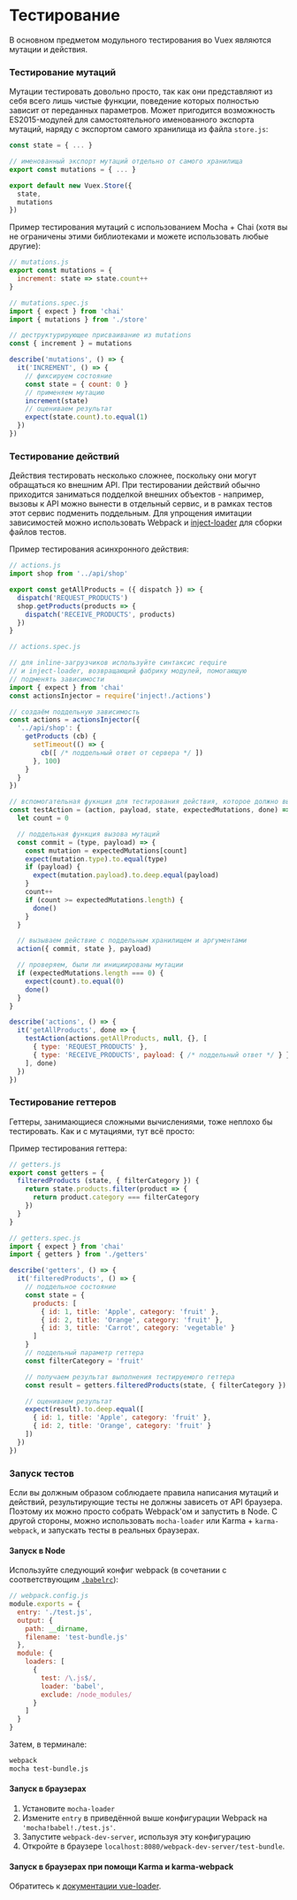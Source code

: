 # Тестирование

В основном предметом модульного тестирования во Vuex являются мутации и действия.

### Тестирование мутаций

Мутации тестировать довольно просто, так как они представляют из себя всего лишь чистые функции, поведение которых полностью зависит от переданных параметров. Может пригодится возможность ES2015-модулей для самостоятельного именованного экспорта мутаций, наряду с экспортом самого хранилища из файла `store.js`:

``` js
const state = { ... }

// именованный экспорт мутаций отдельно от самого хранилища
export const mutations = { ... }

export default new Vuex.Store({
  state,
  mutations
})
```

Пример тестирования мутаций с использованием Mocha + Chai (хотя вы не ограничены этими библиотеками и можете использовать любые другие):

``` js
// mutations.js
export const mutations = {
  increment: state => state.count++
}
```

``` js
// mutations.spec.js
import { expect } from 'chai'
import { mutations } from './store'

// деструктурирующее присваивание из mutations
const { increment } = mutations

describe('mutations', () => {
  it('INCREMENT', () => {
    // фиксируем состояние
    const state = { count: 0 }
    // применяем мутацию
    increment(state)
    // оцениваем результат
    expect(state.count).to.equal(1)
  })
})
```

### Тестирование действий

Действия тестировать несколько сложнее, поскольку они могут обращаться ко внешним API. При тестировании действий обычно приходится заниматься подделкой внешних объектов - например, вызовы к API можно вынести в отдельный сервис, и в рамках тестов этот сервис подменить поддельным. Для упрощения имитации зависимостей можно использовать Webpack и [inject-loader](https://github.com/plasticine/inject-loader) для сборки файлов тестов.

Пример тестирования асинхронного действия:

``` js
// actions.js
import shop from '../api/shop'

export const getAllProducts = ({ dispatch }) => {
  dispatch('REQUEST_PRODUCTS')
  shop.getProducts(products => {
    dispatch('RECEIVE_PRODUCTS', products)
  })
}
```

``` js
// actions.spec.js

// для inline-загрузчиков используйте синтаксис require
// и inject-loader, возвращающий фабрику модулей, помогающую
// подменять зависимости
import { expect } from 'chai'
const actionsInjector = require('inject!./actions')

// создаём поддельную зависимость
const actions = actionsInjector({
  '../api/shop': {
    getProducts (cb) {
      setTimeout(() => {
        cb([ /* поддельный ответ от сервера */ ])
      }, 100)
    }
  }
})

// вспомогательная фукнция для тестирования действия, которое должно вызывать известные мутации
const testAction = (action, payload, state, expectedMutations, done) => {
  let count = 0

  // поддельная функция вызова мутаций
  const commit = (type, payload) => {
    const mutation = expectedMutations[count]
    expect(mutation.type).to.equal(type)
    if (payload) {
      expect(mutation.payload).to.deep.equal(payload)
    }
    count++
    if (count >= expectedMutations.length) {
      done()
    }
  }

  // вызываем действие с поддельным хранилищем и аргументами
  action({ commit, state }, payload)

  // проверяем, были ли инициированы мутации
  if (expectedMutations.length === 0) {
    expect(count).to.equal(0)
    done()
  }
}

describe('actions', () => {
  it('getAllProducts', done => {
    testAction(actions.getAllProducts, null, {}, [
      { type: 'REQUEST_PRODUCTS' },
      { type: 'RECEIVE_PRODUCTS', payload: { /* поддельный ответ */ } }
    ], done)
  })
})
```

### Тестирование геттеров

Геттеры, занимающиеся сложными вычислениями, тоже неплохо бы тестировать. Как и с мутациями, тут всё просто:

Пример тестирования геттера:

``` js
// getters.js
export const getters = {
  filteredProducts (state, { filterCategory }) {
    return state.products.filter(product => {
      return product.category === filterCategory
    })
  }
}
```

``` js
// getters.spec.js
import { expect } from 'chai'
import { getters } from './getters'

describe('getters', () => {
  it('filteredProducts', () => {
    // поддельное состояние
    const state = {
      products: [
        { id: 1, title: 'Apple', category: 'fruit' },
        { id: 2, title: 'Orange', category: 'fruit' },
        { id: 3, title: 'Carrot', category: 'vegetable' }
      ]
    }
    // поддельный параметр геттера
    const filterCategory = 'fruit'

    // получаем результат выполнения тестируемого геттера
    const result = getters.filteredProducts(state, { filterCategory })

    // оцениваем результат
    expect(result).to.deep.equal([
      { id: 1, title: 'Apple', category: 'fruit' },
      { id: 2, title: 'Orange', category: 'fruit' }
    ])
  })
})
```

### Запуск тестов

Если вы должным образом соблюдаете правила написания мутаций и действий, результирующие тесты не должны зависеть от API браузера. Поэтому их можно просто собрать Webpack'ом и запустить в Node. С другой стороны, можно использовать `mocha-loader` или Karma + `karma-webpack`, и запускать тесты в реальных браузерах.

#### Запуск в Node

Используйте следующий конфиг webpack (в сочетании с соответствующим [`.babelrc`](https://babeljs.io/docs/usage/babelrc/)):

``` js
// webpack.config.js
module.exports = {
  entry: './test.js',
  output: {
    path: __dirname,
    filename: 'test-bundle.js'
  },
  module: {
    loaders: [
      {
        test: /\.js$/,
        loader: 'babel',
        exclude: /node_modules/
      }
    ]
  }
}
```

Затем, в терминале:

``` bash
webpack
mocha test-bundle.js
```

#### Запуск в браузерах

1. Установите `mocha-loader`
2. Измените `entry` в приведённой выше конфигурации Webpack на `'mocha!babel!./test.js'`.
3. Запустите `webpack-dev-server`, используя эту конфигурацию
4. Откройте в браузере `localhost:8080/webpack-dev-server/test-bundle`.

#### Запуск в браузерах при помощи Karma и karma-webpack

Обратитесь к [документации vue-loader](http://vue-loader.vuejs.org/en/workflow/testing.html).
